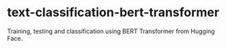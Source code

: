 # text-classification-bert-transformer
Training, testing and classification using BERT Transformer from Hugging Face.
